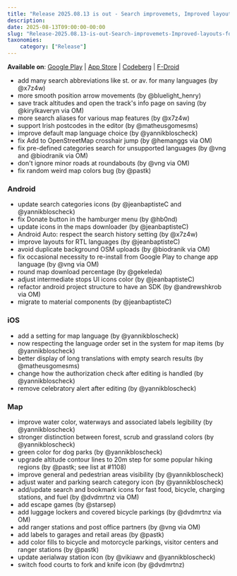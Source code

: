```yaml
---
title: "Release 2025.08.13 is out - Search improvemets, Improved layouts for RTL languages..."
description: 
date: 2025-08-13T09:00:00-00:00
slug: "Release-2025.08.13-is-out-Search-improvemets-Improved-layouts-for-RTL-languages"
taxonomies:
    category: ["Release"]
---
```


**Available on**: [Google Play](https://play.google.com/store/apps/details?id=app.comaps.google) | [App Store](https://apps.apple.com/app/comaps/id6747180809) | [Codeberg](https://codeberg.org/comaps/comaps/releases/tag/v2025.08.13-8) | [F-Droid](https://f-droid.org/packages/app.comaps.fdroid/)


- add many search abbreviations like st. or av. for many languages (by @x7z4w)
- more smooth position arrow movements (by @bluelight_henry)
- save track altitudes and open the track's info page on saving (by @kirylkaveryn via OM)
- more search aliases for various map features (by @x7z4w)
- support Irish postcodes in the editor (by @matheusgomesms)
- improve default map language choice (by @yannikbloscheck)
- fix Add to OpenStreetMap crosshair jump (by @hemanggs via OM)
- fix pre-defined categories search for unsupported languages (by @vng and @biodranik via OM)
- don't ignore minor roads at roundabouts (by @vng via OM)
- fix random weird map colors bug (by @pastk)

### Android

- update search categories icons (by @jeanbaptisteC and @yannikbloscheck)
- fix Donate button in the hamburger menu (by @hb0nd)
- update icons in the maps downloader (by @jeanbaptisteC)
- Android Auto: respect the search history setting (by @x7z4w)
- improve layouts for RTL languages (by @jeanbaptisteC)
- avoid duplicate background OSM uploads (by @biodranik via OM)
- fix occasional necessity to re-install from Google Play to change app language (by @vng via OM)
- round map download percentage (by @gekeleda)
- adjust intermediate stops UI icons color (by @jeanbaptisteC)
- refactor android project structure to have an SDK (by @andrewshkrob via OM)
- migrate to material components (by @jeanbaptisteC)

### iOS

- add a setting for map language (by @yannikbloscheck)
- now respecting the language order set in the system for map items (by @yannikbloscheck)
- better display of long translations with empty search results (by @matheusgomesms)
- change how the authorization check after editing is handled (by @yannikbloscheck)
- remove celebratory alert after editing (by @yannikbloscheck)


### Map

- improve water color, waterways and associated labels legibility (by @yannikbloscheck)
- stronger distinction between forest, scrub and grassland colors (by @yannikbloscheck)
- green color for dog parks (by @yannikbloscheck)
- upgrade altitude contour lines to 20m step for some popular hiking regions (by @pastk; see list at #1108)
- improve general and pedestrian areas visibility (by @yannikbloscheck)
- adjust water and parking search category icon (by @yannikbloscheck)
- add/update search and bookmark icons for fast food, bicycle, charging stations, and fuel (by @dvdmrtnz via OM)
- add escape games (by @starsep)
- add luggage lockers and covered bicycle parkings (by @dvdmrtnz via OM)
- add ranger stations and post office partners (by @vng via OM)
- add labels to garages and retail areas (by @pastk)
- add color fills to bicycle and motorcycle parkings, visitor centers and ranger stations (by @pastk)
- update aerialway station icon (by @vikiawv and @yannikbloscheck)
- switch food courts to fork and knife icon (by @dvdmrtnz)
